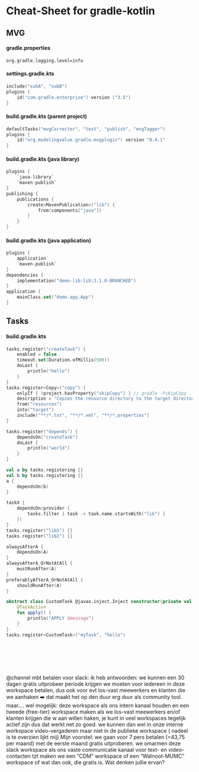 # Cheat-Sheet for gradle-kotlin
## MVG
#### gradle.properties
```properties
org.gradle.logging.level=info
```

#### settings.gradle.kts
```kotlin
include("subA", "subB")
plugins {
    id("com.gradle.enterprise") version ("3.5")
}
```
#### build.gradle.kts (parent project)
```kotlin
defaultTasks("mvgCorrector", "test", "publish", "mvgTagger")
plugins {
    id("org.modelingvalue.gradle.mvgplugin") version "0.4.1"
}
```
#### build.gradle.kts (java library)
```kotlin
plugins {
    `java-library`
    `maven-publish`
}
publishing {
    publications {
        create<MavenPublication>("lib") {
            from(components["java"])
        }
    }
}
```
#### build.gradle.kts (java application)
```kotlin
plugins {
    application
    `maven-publish`
}
dependencies {
    implementation("demo-lib:lib:3.1.0-BRANCHED")
}
application {
    mainClass.set("demo.app.App")
}
```

## Tasks
#### build.gradle.kts
```kotlin
tasks.register("createTask") {
    enabled = false
    timeout.set(Duration.ofMillis(500))
    doLast {
        println("hello")
    }
}
tasks.register<Copy>("copy") {
    onlyIf { !project.hasProperty("skipCopy") } // gradle -PskipCopy ...
    description = "Copies the resource directory to the target directory."
    from("resources")
    into("target")
    include("**/*.txt", "**/*.xml", "**/*.properties")
}
```
```kotlin
tasks.register("depends") {
    dependsOn("createTask")
    doLast {
        println("world")
    }
}
```
```kotlin
val a by tasks.registering {}
val b by tasks.registering {}
a {
    dependsOn(b)
}
```
```kotlin
taskX {
    dependsOn(provider {
        tasks.filter { task -> task.name.startsWith("lib") }
    })
}
tasks.register("lib1") {}
tasks.register("lib2") {}
```
```kotlin
alwaysAfterA {
    dependsOn(A)
}
alwaysAfterA_OrNotAtAll {
    mustRunAfter(A)
}
preferablyAfterA_OrNotAtAll {
    shouldRunAfter(A)
}
```
```kotlin
abstract class CustomTask @javax.inject.Inject constructor(private val message: String) : DefaultTask() {
    @TaskAction
    fun apply() {
        println("APPLY $message")
    }
}
tasks.register<CustomTask>("myTask", "hello")
```
```kotlin
```
```kotlin
```
```kotlin
```
```kotlin
```
```kotlin
```
```kotlin
```

@channel mbt betalen voor slack:
ik heb antwoorden:
we kunnen een 30 dagen gratis uitprobeer periode krijgen we moeten voor iedereen in deze workspace betalen, dus ook voor
evt los-vast meewerkers en klanten die we aanhaken :arrow_right: dat maakt het op den duur erg duur als community tool.
maar…. wel mogelijk: deze workspace als ons intern kanaal houden en een tweede (free-tier) workspace maken als we
los-vast meewerkers en/of klanten krijgen die w aan willen haken, je kunt in veel workspaces tegelijk actief zijn dus
dat werkt net zo goed. we kunnen dan wel in onze interne workspace video-vergaderen maar niet in de publieke workspace (
nadeel is te overzien lijkt mij)
Mijn voorstel:
we gaan voor 7 pers betalen (=43,75 per maand) met de eerste maand gratis uitproberen. we omarmen deze slack workspace
als ons vaste communicatie kanaal voor text- en video-contacten tzt maken we een “CDM” workspace of een “Walnoot-MUMC”
workspace of wat dan ook, die gratis is. Wat denken jullie ervan?